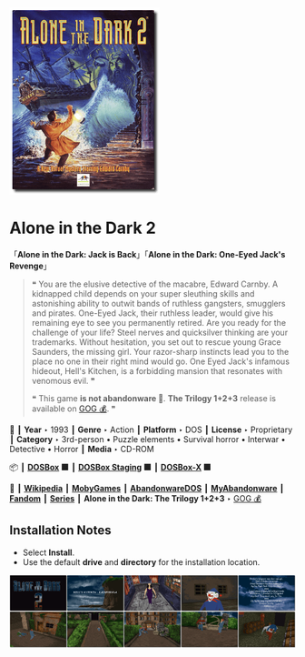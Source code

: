 ![](Thumbnail.png "application-thumbnail")

# Alone in the Dark 2

「**Alone in the Dark: Jack is Back**」「**Alone in the Dark: One-Eyed Jack's Revenge**」

> ❝ You are the elusive detective of the macabre, Edward Carnby. A kidnapped child depends on your super sleuthing skills and astonishing ability to outwit bands of ruthless gangsters, smugglers and pirates. One-Eyed Jack, their ruthless leader, would give his remaining eye to see you permanently retired. Are you ready for the challenge of your life? Steel nerves and quicksilver thinking are your trademarks. Without hesitation, you set out to rescue young Grace Saunders, the missing girl. Your razor-sharp instincts lead you to the place no one in their right mind would go. One Eyed Jack's infamous hideout, Hell's Kitchen, is a forbidding mansion that resonates with venomous evil. ❞
>
> ❝ This game **is not abandonware 🚫**. **The Trilogy 1+2+3** release is available on [GOG 💰](https://www.gog.com/en/game/alone_in_the_dark_the_trilogy_123). ❞
>

📌 ┃ **Year** ‣ 1993 ┃ **Genre** ‣ Action ┃ **Platform** ‣ DOS ┃ **License** ‣ Proprietary ┃ **Category** ‣ 3rd-person • Puzzle elements • Survival horror • Interwar • Detective • Horror ┃ **Media** ‣ CD-ROM 

📦 ┃ **[DOSBox](https://www.dosbox.com/) 🟩** ┃ **[DOSBox Staging](https://dosbox-staging.github.io/) 🟩** ┃ **[DOSBox-X](https://dosbox-x.com/) 🟩** 

📎 ┃ **[Wikipedia](https://en.wikipedia.org/wiki/Alone_in_the_Dark_2_(video_game))** ┃ **[MobyGames](https://www.mobygames.com/game/907/alone-in-the-dark-2/)** ┃ **[AbandonwareDOS](https://www.abandonwaredos.com/abandonware-game.php?abandonware=Alone+in+the+Dark+2&gid=1917)** ┃ **[MyAbandonware](https://www.myabandonware.com/game/alone-in-the-dark-2-2nw)** ┃ **[Fandom](https://aloneinthedark.fandom.com/wiki/Alone_in_the_Dark_2)** ┃ **[Series](https://en.wikipedia.org/wiki/Alone_in_the_Dark)** ┃ **Alone in the Dark: The Trilogy 1+2+3** ‣ [GOG 💰](https://www.gog.com/en/game/alone_in_the_dark_the_trilogy_123) 

## Installation Notes
- Select **Install**.
- Use the default **drive** and **directory** for the installation location.

![](Montage.png "Alone in the Dark 2")

